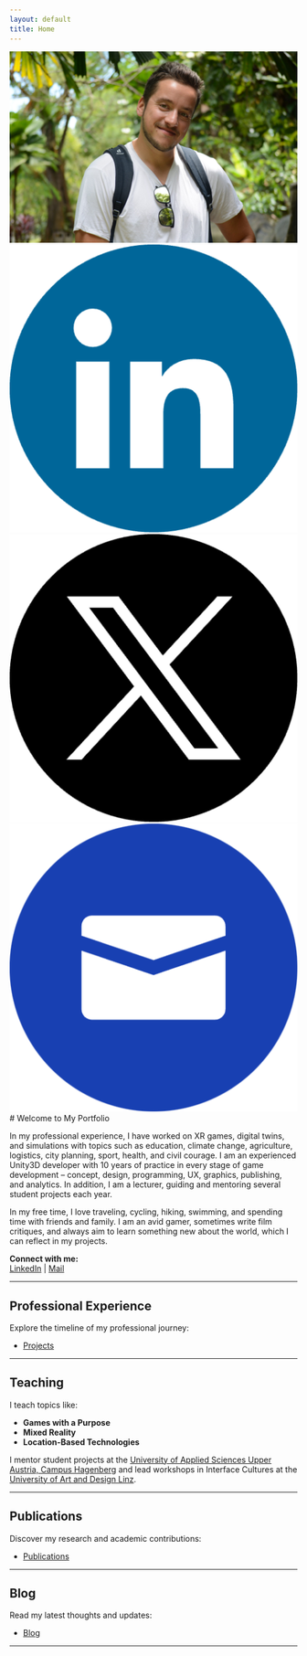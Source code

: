 ```yaml
---
layout: default
title: Home
---
```


<div class="profile-container">
  <img src="assets/me.jpeg" alt="Georgi Kostov" class="profile-image" />

  <div class="social-links">
    <a href="https://www.linkedin.com/in/kostovg/" target="_blank" aria-label="LinkedIn">
      <img src="assets/icons/linkedin.png" alt="LinkedIn" class="social-icon" />
    </a>
    <a href="https://x.com/KostovSolutions" target="_blank" aria-label="Twitter">
      <img src="assets/icons/twitter.png" alt="Twitter" class="social-icon" />
    </a>
    <a href="mailto:georgikostov1337@gmail.com?subject=Project%20Inquiry" aria-label="Mail">
      <img src="assets/icons/mail.png" alt="Mail" class="social-icon" />
    </a>
  </div>
</div>
# Welcome to My Portfolio

In my professional experience, I have worked on XR games, digital twins, and simulations with topics such as education, climate change, agriculture, logistics, city planning, sport, health, and civil courage. I am an experienced Unity3D developer with 10 years of practice in every stage of game development – concept, design, programming, UX, graphics, publishing, and analytics. In addition, I am a lecturer, guiding and mentoring several student projects each year.

In my free time, I love traveling, cycling, hiking, swimming, and spending time with friends and family. I am an avid gamer, sometimes write film critiques, and always aim to learn something new about the world, which I can reflect in my projects.

**Connect with me:**  
[LinkedIn](https://www.linkedin.com/in/kostovg/) | [Mail](mailto:georgikostov1337@gmail.com?subject=Project%20Inquiry)

---

## Professional Experience
Explore the timeline of my professional journey:  
- [Projects](/pages/projects/)

---

## Teaching
I teach topics like:
- **Games with a Purpose**
- **Mixed Reality**
- **Location-Based Technologies**

I mentor student projects at the [University of Applied Sciences Upper Austria, Campus Hagenberg](https://fh-ooe.at/campus-hagenberg) and lead workshops in Interface Cultures at the [University of Art and Design Linz](https://www.kunstuni-linz.at/en/studies/degree-programmes/interface-cultures/master-programme/courses).

---

## Publications
Discover my research and academic contributions:  
- [Publications](/pages/publications/)

---

## Blog
Read my latest thoughts and updates:  
- [Blog](/pages/blog/)

---